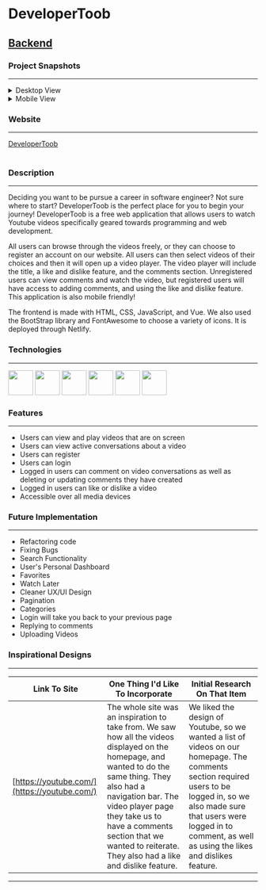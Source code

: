# **DeveloperToob**

## [Backend](https://github.com/KwokRen/ProjectThreeBackend/blob/master/README.md)

### Project Snapshots

***

<details class="cursor">
<summary>Desktop View</summary>
<img src="https://res.cloudinary.com/dpggcudix/image/upload/v1598748671/Screen_Shot_2020-08-29_at_8.43.01_PM.png_20-49-28-430_hoyxmy.png" width="400" height= "150">
<img src="https://res.cloudinary.com/dpggcudix/image/upload/v1598748671/Screen_Shot_2020-08-29_at_8.43.35_PM.png_20-49-31-670_qbdnzm.png" width="400" height= "150">
<img src="https://res.cloudinary.com/dpggcudix/image/upload/v1598748671/Screen_Shot_2020-08-29_at_8.45.13_PM.png_20-49-35-575_safobt.png" width="400" height= "150">
</details>
<details class="cursor">
<summary>Mobile View</summary>
<img src="https://res.cloudinary.com/dpggcudix/image/upload/v1598748671/Screen_Shot_2020-08-29_at_8.46.01_PM.png_20-49-38-775_hxojlh.png" width="200" height= "320">
<img src="https://res.cloudinary.com/dpggcudix/image/upload/v1598748671/Screen_Shot_2020-08-29_at_8.46.19_PM.png_20-49-41-642_fz764y.png" width="200" height= "320">
</details>

### Website

***

<a href="https://developertoob.netlify.app/">
DeveloperToob
</a>

<br>
<br>

### Description

***

Deciding you want to be pursue a career in software engineer? Not sure where to start? DeveloperToob is the perfect place for you to begin your journey! DeveloperToob is a free web application that allows users to watch Youtube videos specifically geared towards programming and web development.

All users can browse through the videos freely, or they can choose to register an account on our website. All users can then select videos of their choices and then it will open up a video player. The video player will include the title, a like and dislike feature, and the comments section. Unregistered users can view comments and watch the video, but registered users will have access to adding comments, and using the like and dislike feature. This application is also mobile friendly!

The frontend is made with HTML, CSS, JavaScript, and Vue. We also used the BootStrap library and FontAwesome to choose a variety of icons. It is deployed through Netlify. 

### Technologies

***

<img src ="https://upload.wikimedia.org/wikipedia/commons/thumb/3/38/HTML5_Badge.svg/600px-HTML5_Badge.svg.png" width="50" height="50">
<img src ="https://cdn1.iconfinder.com/data/icons/logotypes/32/badge-css-3-512.png" width="50" height="50">
<img src ="https://cdn.worldvectorlogo.com/logos/javascript-1.svg" width="50" height="50">
<img src ="https://upload.wikimedia.org/wikipedia/commons/thumb/9/95/Vue.js_Logo_2.svg/1200px-Vue.js_Logo_2.svg.png" width="50" height="50">
<img src="https://cdn.worldvectorlogo.com/logos/bootstrap-4.svg" width="50" height="50">
<img src ="https://www.netlify.com/img/press/logos/logomark.png" width="50" height="50">

### Features

***

- Users can view and play videos that are on screen
- Users can view active conversations about a video
- Users can register
- Users can login
- Logged in users can comment on video conversations as well as deleting or updating comments they have created
- Logged in users can like or dislike a video
- Accessible over all media devices

### Future Implementation

***

- Refactoring code
- Fixing Bugs
- Search Functionality
- User's Personal Dashboard
- Favorites
- Watch Later
- Cleaner UX/UI Design
- Pagination
- Categories
- Login will take you back to your previous page
- Replying to comments
- Uploading Videos

### Inspirational Designs

***

Link To Site  | One Thing I'd Like To Incorporate | Initial Research On That Item
| ------------- | ------------- | ------------- |
| [https://youtube.com/](https://youtube.com/)| The whole site was an inspiration to take from. We saw how all the videos displayed on the homepage, and wanted to do the same thing. They also had a navigation bar. The video player page they take us to have a comments section that we wanted to reiterate. They also had a like and dislike feature. | We liked the design of Youtube, so we wanted a list of videos on our homepage. The comments section required users to be logged in, so we also made sure that users were logged in to comment, as well as using the likes and dislikes feature. |

***
